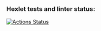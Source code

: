 ### Hexlet tests and linter status:
[![Actions Status](https://github.com/Texnoit-com/frontend-project-44/actions/workflows/hexlet-check.yml/badge.svg)](https://github.com/Texnoit-com/frontend-project-44/actions)